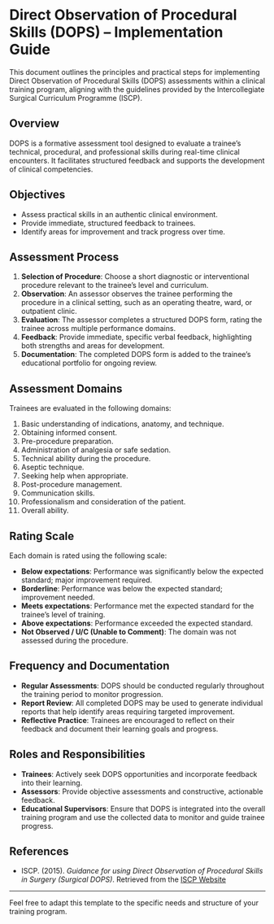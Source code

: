 # Direct Observation of Procedural Skills (DOPS) – Implementation Guide

This document outlines the principles and practical steps for implementing Direct Observation of Procedural Skills (DOPS) assessments within a clinical training program, aligning with the guidelines provided by the Intercollegiate Surgical Curriculum Programme (ISCP).

## Overview

DOPS is a formative assessment tool designed to evaluate a trainee’s technical, procedural, and professional skills during real-time clinical encounters. It facilitates structured feedback and supports the development of clinical competencies.

## Objectives

- Assess practical skills in an authentic clinical environment.
- Provide immediate, structured feedback to trainees.
- Identify areas for improvement and track progress over time.

## Assessment Process

1. **Selection of Procedure**: Choose a short diagnostic or interventional procedure relevant to the trainee’s level and curriculum.
2. **Observation**: An assessor observes the trainee performing the procedure in a clinical setting, such as an operating theatre, ward, or outpatient clinic.
3. **Evaluation**: The assessor completes a structured DOPS form, rating the trainee across multiple performance domains.
4. **Feedback**: Provide immediate, specific verbal feedback, highlighting both strengths and areas for development.
5. **Documentation**: The completed DOPS form is added to the trainee’s educational portfolio for ongoing review.

## Assessment Domains

Trainees are evaluated in the following domains:

1. Basic understanding of indications, anatomy, and technique.
2. Obtaining informed consent.
3. Pre-procedure preparation.
4. Administration of analgesia or safe sedation.
5. Technical ability during the procedure.
6. Aseptic technique.
7. Seeking help when appropriate.
8. Post-procedure management.
9. Communication skills.
10. Professionalism and consideration of the patient.
11. Overall ability.

## Rating Scale

Each domain is rated using the following scale:

- **Below expectations**: Performance was significantly below the expected standard; major improvement required.
- **Borderline**: Performance was below the expected standard; improvement needed.
- **Meets expectations**: Performance met the expected standard for the trainee’s level of training.
- **Above expectations**: Performance exceeded the expected standard.
- **Not Observed / U/C (Unable to Comment)**: The domain was not assessed during the procedure.

## Frequency and Documentation

- **Regular Assessments**: DOPS should be conducted regularly throughout the training period to monitor progression.
- **Report Review**: All completed DOPS may be used to generate individual reports that help identify areas requiring targeted improvement.
- **Reflective Practice**: Trainees are encouraged to reflect on their feedback and document their learning goals and progress.

## Roles and Responsibilities

- **Trainees**: Actively seek DOPS opportunities and incorporate feedback into their learning.
- **Assessors**: Provide objective assessments and constructive, actionable feedback.
- **Educational Supervisors**: Ensure that DOPS is integrated into the overall training program and use the collected data to monitor and guide trainee progress.

## References

- ISCP. (2015). *Guidance for using Direct Observation of Procedural Skills in Surgery (Surgical DOPS)*. Retrieved from the [ISCP Website](https://www.iscp.ac.uk/static/public/Guidance_DOPSJul2015.pdf)

---

Feel free to adapt this template to the specific needs and structure of your training program.